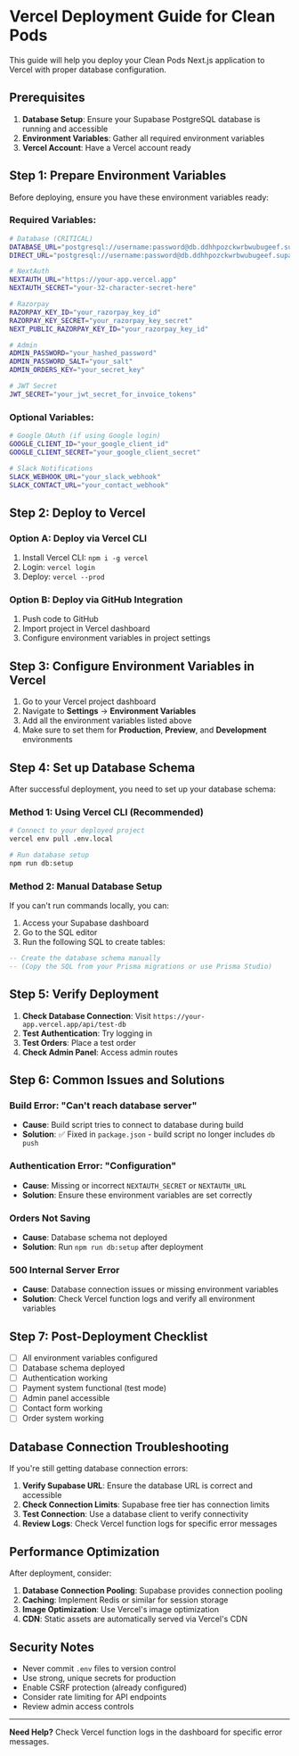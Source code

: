 # Vercel Deployment Guide for Clean Pods

This guide will help you deploy your Clean Pods Next.js application to Vercel with proper database configuration.

## Prerequisites

1. **Database Setup**: Ensure your Supabase PostgreSQL database is running and accessible
2. **Environment Variables**: Gather all required environment variables
3. **Vercel Account**: Have a Vercel account ready

## Step 1: Prepare Environment Variables

Before deploying, ensure you have these environment variables ready:

### Required Variables:
```bash
# Database (CRITICAL)
DATABASE_URL="postgresql://username:password@db.ddhhpozckwrbwubugeef.supabase.co:5432/postgres"
DIRECT_URL="postgresql://username:password@db.ddhhpozckwrbwubugeef.supabase.co:5432/postgres"

# NextAuth
NEXTAUTH_URL="https://your-app.vercel.app"
NEXTAUTH_SECRET="your-32-character-secret-here"

# Razorpay
RAZORPAY_KEY_ID="your_razorpay_key_id"
RAZORPAY_KEY_SECRET="your_razorpay_key_secret"
NEXT_PUBLIC_RAZORPAY_KEY_ID="your_razorpay_key_id"

# Admin
ADMIN_PASSWORD="your_hashed_password"
ADMIN_PASSWORD_SALT="your_salt"
ADMIN_ORDERS_KEY="your_secret_key"

# JWT Secret
JWT_SECRET="your_jwt_secret_for_invoice_tokens"
```

### Optional Variables:
```bash
# Google OAuth (if using Google login)
GOOGLE_CLIENT_ID="your_google_client_id"
GOOGLE_CLIENT_SECRET="your_google_client_secret"

# Slack Notifications
SLACK_WEBHOOK_URL="your_slack_webhook"
SLACK_CONTACT_URL="your_contact_webhook"
```

## Step 2: Deploy to Vercel

### Option A: Deploy via Vercel CLI
1. Install Vercel CLI: `npm i -g vercel`
2. Login: `vercel login`
3. Deploy: `vercel --prod`

### Option B: Deploy via GitHub Integration
1. Push code to GitHub
2. Import project in Vercel dashboard
3. Configure environment variables in project settings

## Step 3: Configure Environment Variables in Vercel

1. Go to your Vercel project dashboard
2. Navigate to **Settings** → **Environment Variables**
3. Add all the environment variables listed above
4. Make sure to set them for **Production**, **Preview**, and **Development** environments

## Step 4: Set up Database Schema

After successful deployment, you need to set up your database schema:

### Method 1: Using Vercel CLI (Recommended)
```bash
# Connect to your deployed project
vercel env pull .env.local

# Run database setup
npm run db:setup
```

### Method 2: Manual Database Setup
If you can't run commands locally, you can:

1. Access your Supabase dashboard
2. Go to the SQL editor
3. Run the following SQL to create tables:

```sql
-- Create the database schema manually
-- (Copy the SQL from your Prisma migrations or use Prisma Studio)
```

## Step 5: Verify Deployment

1. **Check Database Connection**: Visit `https://your-app.vercel.app/api/test-db`
2. **Test Authentication**: Try logging in
3. **Test Orders**: Place a test order
4. **Check Admin Panel**: Access admin routes

## Step 6: Common Issues and Solutions

### Build Error: "Can't reach database server"
- **Cause**: Build script tries to connect to database during build
- **Solution**: ✅ Fixed in `package.json` - build script no longer includes `db push`

### Authentication Error: "Configuration"
- **Cause**: Missing or incorrect `NEXTAUTH_SECRET` or `NEXTAUTH_URL`
- **Solution**: Ensure these environment variables are set correctly

### Orders Not Saving
- **Cause**: Database schema not deployed
- **Solution**: Run `npm run db:setup` after deployment

### 500 Internal Server Error
- **Cause**: Database connection issues or missing environment variables
- **Solution**: Check Vercel function logs and verify all environment variables

## Step 7: Post-Deployment Checklist

- [ ] All environment variables configured
- [ ] Database schema deployed
- [ ] Authentication working
- [ ] Payment system functional (test mode)
- [ ] Admin panel accessible
- [ ] Contact form working
- [ ] Order system working

## Database Connection Troubleshooting

If you're still getting database connection errors:

1. **Verify Supabase URL**: Ensure the database URL is correct and accessible
2. **Check Connection Limits**: Supabase free tier has connection limits
3. **Test Connection**: Use a database client to verify connectivity
4. **Review Logs**: Check Vercel function logs for specific error messages

## Performance Optimization

After deployment, consider:

1. **Database Connection Pooling**: Supabase provides connection pooling
2. **Caching**: Implement Redis or similar for session storage
3. **Image Optimization**: Use Vercel's image optimization
4. **CDN**: Static assets are automatically served via Vercel's CDN

## Security Notes

- Never commit `.env` files to version control
- Use strong, unique secrets for production
- Enable CSRF protection (already configured)
- Consider rate limiting for API endpoints
- Review admin access controls

---

**Need Help?** Check Vercel function logs in the dashboard for specific error messages.
